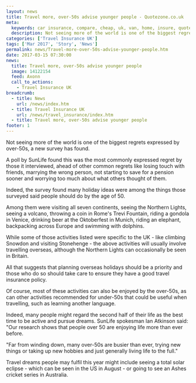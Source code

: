 ```yaml
---
layout: news
title: Travel more, over-50s advise younger people - Quotezone.co.uk
meta:
  keywords: car insurance, compare, cheap, uk, van, home, insure, quotes, online, comparison, bike, loans, life
  description: Not seeing more of the world is one of the biggest regrets expressed by over-50s, a new survey has found
categories: ['Travel Insurance UK']
tags: ['Mar 2017', 'Story', 'News']
permalink: news/Travel-more-over-50s-advise-younger-people.htm
date: 2017-03-15 07:30:00
news:
  title: Travel more, over-50s advise younger people
  image: 14122154
  feed: Axonn
  call_to_actions:
    - Travel Insurance UK
breadcrumb:
  - title: News
    url: /news/index.htm
  - title: Travel Insurance UK
    url: /news/travel_insurance/index.htm
  - title: Travel more, over-50s advise younger people
footer: 1
---
```


Not seeing more of the world is one of the biggest regrets expressed by over-50s, a new survey has found.

A poll by SunLife found this was the most commonly expressed regret by those it interviewed, ahead of other common regrets like losing touch with friends, marrying the wrong person, not starting to save for a pension sooner and worrying too much about what others thought of them.

Indeed, the survey found many holiday ideas were among the things those surveyed said people should do by the age of 50.

Among them were visiting all seven continents, seeing the Northern Lights, seeing a volcano, throwing a coin in Rome&#39;s Trevi Fountain, riding a gondola in Venice, drinking beer at the Oktoberfest in Munich, riding an elephant, backpacking across Europe and swimming with dolphins.

While some of those activities listed were specific to the UK - like climbing Snowdon and visiting Stonehenge - the above activities will usually involve travelling overseas, although the Northern Lights can occasionally be seen in Britain.

All that suggests that planning overseas holidays should be a priority and those who do so should take care to ensure they have a good travel insurance policy.

Of course, most of these activities can also be enjoyed by the over-50s, as can other activities recommended for under-50s that could be useful when travelling, such as learning another language.

Indeed, many people might regard the second half of their life as the best time to be active and pursue dreams. SunLife spokesman Ian Atkinson said: &quot;Our research shows that people over 50 are enjoying life more than ever before.

&quot;Far from winding down, many over-50s are busier than ever, trying new things or taking up new hobbies and just generally living life to the full.&quot;

Travel dreams people may fulfil this year might include seeing a total solar eclipse - which can be seen in the US in August - or going to see an Ashes cricket series in Australia.&nbsp;
